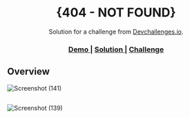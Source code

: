 <!-- Please update value in the {}  -->

<h1 align="center">{404 - NOT FOUND}</h1>

<div align="center">
   Solution for a challenge from  <a href="http://devchallenges.io" target="_blank">Devchallenges.io</a>.
</div>

<div align="center">
  <h3>
    <a href="https://pranaychavhan.github.io/404-Page/">
      Demo
    </a>
    <span> | </span>
    <a href="https://pranaychavhan.github.io/404-Page/">
      Solution
    </a>
    <span> | </span>
    <a href="https://devchallenges.io/challenges/wBunSb7FPrIepJZAg0sY">
      Challenge
    </a>
  </h3>
</div>

<!-- OVERVIEW -->

## Overview

![Screenshot (141)](https://user-images.githubusercontent.com/85397500/150948565-14573992-ada4-4589-b8b3-152d5cb79083.png)

##

![Screenshot (139)](https://user-images.githubusercontent.com/85397500/150948572-a68fe2f2-48c7-4abd-babc-3475e6730828.png)



